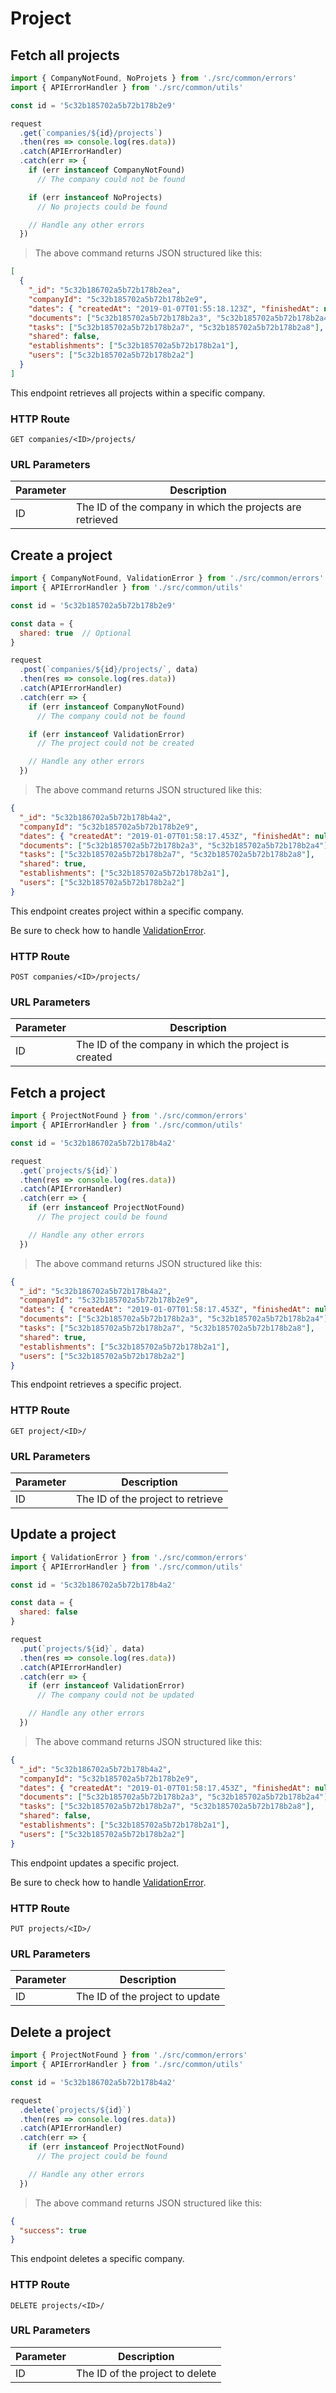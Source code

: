 # Project

## Fetch all projects

```javascript
import { CompanyNotFound, NoProjets } from './src/common/errors'
import { APIErrorHandler } from './src/common/utils'

const id = '5c32b185702a5b72b178b2e9'

request
  .get(`companies/${id}/projects`)
  .then(res => console.log(res.data))
  .catch(APIErrorHandler)
  .catch(err => {
    if (err instanceof CompanyNotFound)
      // The company could not be found

    if (err instanceof NoProjects)
      // No projects could be found

    // Handle any other errors
  })
```

> The above command returns JSON structured like this:

```json
[
  {
    "_id": "5c32b186702a5b72b178b2ea",
    "companyId": "5c32b185702a5b72b178b2e9",
    "dates": { "createdAt": "2019-01-07T01:55:18.123Z", "finishedAt": null },
    "documents": ["5c32b185702a5b72b178b2a3", "5c32b185702a5b72b178b2a4"],
    "tasks": ["5c32b185702a5b72b178b2a7", "5c32b185702a5b72b178b2a8"],
    "shared": false,
    "establishments": ["5c32b185702a5b72b178b2a1"],
    "users": ["5c32b185702a5b72b178b2a2"]
  }
]
```

This endpoint retrieves all projects within a specific company.

### HTTP Route

`GET companies/<ID>/projects/`

### URL Parameters

| Parameter | Description                                               |
| --------- | --------------------------------------------------------- |
| ID        | The ID of the company in which the projects are retrieved |

## Create a project

```javascript
import { CompanyNotFound, ValidationError } from './src/common/errors'
import { APIErrorHandler } from './src/common/utils'

const id = '5c32b185702a5b72b178b2e9'

const data = {
  shared: true  // Optional
}

request
  .post(`companies/${id}/projects/`, data)
  .then(res => console.log(res.data))
  .catch(APIErrorHandler)
  .catch(err => {
    if (err instanceof CompanyNotFound)
      // The company could not be found

    if (err instanceof ValidationError)
      // The project could not be created

    // Handle any other errors
  })
```

> The above command returns JSON structured like this:

```json
{
  "_id": "5c32b186702a5b72b178b4a2",
  "companyId": "5c32b185702a5b72b178b2e9",
  "dates": { "createdAt": "2019-01-07T01:58:17.453Z", "finishedAt": null },
  "documents": ["5c32b185702a5b72b178b2a3", "5c32b185702a5b72b178b2a4"],
  "tasks": ["5c32b185702a5b72b178b2a7", "5c32b185702a5b72b178b2a8"],
  "shared": true,
  "establishments": ["5c32b185702a5b72b178b2a1"],
  "users": ["5c32b185702a5b72b178b2a2"]
}
```

This endpoint creates project within a specific company.

Be sure to check how to handle [ValidationError](#validationerror).

### HTTP Route

`POST companies/<ID>/projects/`

### URL Parameters

| Parameter | Description                                           |
| --------- | ----------------------------------------------------- |
| ID        | The ID of the company in which the project is created |

## Fetch a project

```javascript
import { ProjectNotFound } from './src/common/errors'
import { APIErrorHandler } from './src/common/utils'

const id = '5c32b186702a5b72b178b4a2'

request
  .get(`projects/${id}`)
  .then(res => console.log(res.data))
  .catch(APIErrorHandler)
  .catch(err => {
    if (err instanceof ProjectNotFound)
      // The project could be found

    // Handle any other errors
  })
```

> The above command returns JSON structured like this:

```json
{
  "_id": "5c32b186702a5b72b178b4a2",
  "companyId": "5c32b185702a5b72b178b2e9",
  "dates": { "createdAt": "2019-01-07T01:58:17.453Z", "finishedAt": null },
  "documents": ["5c32b185702a5b72b178b2a3", "5c32b185702a5b72b178b2a4"],
  "tasks": ["5c32b185702a5b72b178b2a7", "5c32b185702a5b72b178b2a8"],
  "shared": true,
  "establishments": ["5c32b185702a5b72b178b2a1"],
  "users": ["5c32b185702a5b72b178b2a2"]
}
```

This endpoint retrieves a specific project.

### HTTP Route

`GET project/<ID>/`

### URL Parameters

| Parameter | Description                       |
| --------- | --------------------------------- |
| ID        | The ID of the project to retrieve |

## Update a project

```javascript
import { ValidationError } from './src/common/errors'
import { APIErrorHandler } from './src/common/utils'

const id = '5c32b186702a5b72b178b4a2'

const data = {
  shared: false
}

request
  .put(`projects/${id}`, data)
  .then(res => console.log(res.data))
  .catch(APIErrorHandler)
  .catch(err => {
    if (err instanceof ValidationError)
      // The company could not be updated

    // Handle any other errors
  })
```

> The above command returns JSON structured like this:

```json
{
  "_id": "5c32b186702a5b72b178b4a2",
  "companyId": "5c32b185702a5b72b178b2e9",
  "dates": { "createdAt": "2019-01-07T01:58:17.453Z", "finishedAt": null },
  "documents": ["5c32b185702a5b72b178b2a3", "5c32b185702a5b72b178b2a4"],
  "tasks": ["5c32b185702a5b72b178b2a7", "5c32b185702a5b72b178b2a8"],
  "shared": false,
  "establishments": ["5c32b185702a5b72b178b2a1"],
  "users": ["5c32b185702a5b72b178b2a2"]
}
```

This endpoint updates a specific project.

Be sure to check how to handle [ValidationError](#validationerror).

### HTTP Route

`PUT projects/<ID>/`

### URL Parameters

| Parameter | Description                     |
| --------- | ------------------------------- |
| ID        | The ID of the project to update |

## Delete a project

```javascript
import { ProjectNotFound } from './src/common/errors'
import { APIErrorHandler } from './src/common/utils'

const id = '5c32b186702a5b72b178b4a2'

request
  .delete(`projects/${id}`)
  .then(res => console.log(res.data))
  .catch(APIErrorHandler)
  .catch(err => {
    if (err instanceof ProjectNotFound)
      // The project could be found

    // Handle any other errors
  })
```

> The above command returns JSON structured like this:

```json
{
  "success": true
}
```

This endpoint deletes a specific company.

### HTTP Route

`DELETE projects/<ID>/`

### URL Parameters

| Parameter | Description                     |
| --------- | ------------------------------- |
| ID        | The ID of the project to delete |
